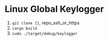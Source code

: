 # Linux Global Keylogger
1. `git clone {}`, repo_ssh_or_https
2. `cargo build`
3. `sudo ./target/debug/keylogger`
